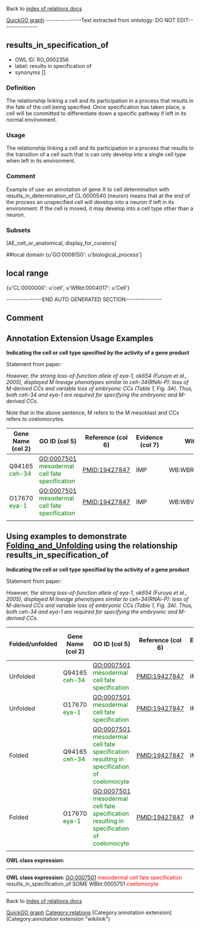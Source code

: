 Back to [index of relations docs](https://github.com/geneontology/annotation_extensions/tree/master/doc)

[QuickGO graph](www.ebi.ac.uk/QuickGO/AnnotationExtensionRelations.html)
---------------Text extracted from ontology: DO NOT EDIT---------------

## results_in_specification_of
* OWL ID: RO_0002356
* label: results in specification of
* synonyms
[]

### Definition
The relationship linking a cell and its participation in a process that results in the fate of the cell being specified. Once specification has taken place, a cell will be committed to differentiate down a specific pathway if left in its normal environment. 

### Usage
The relationship linking a cell and its participation in a process that results in the transition of a cell such that is can only develop into a single cell type when left in its environment.

### Comment
Example of use: an annotation of gene X to cell determination with results_in_determination_of CL:0000540 (neuron) means that at the end of the process an unspecified cell will develop into a neuron if left in its environment. If the cell is moved, it may develop into a cell type other than a neuron.

### Subsets
[AE_cell_or_anatomical, display_for_curators]

##local domain
{u'GO:0008150': u'biological_process'}

## local range
{u'CL:0000000': u'cell', u'WBbt:0004017': u'Cell'}

---------------END AUTO GENERATED SECTION---------------














Comment
-------

Annotation Extension Usage Examples
-----------------------------------

**Indicating the cell or cell type specified by the activity of a gene product**

Statement from paper:

*However, the strong loss-of-function allele of eya-1, ok654 (Furuya et al., 2005), displayed M lineage phenotypes similar to ceh-34(RNAi-P): loss of M-derived CCs and variable loss of embryonic CCs (Table 1, Fig. 3A). Thus, both ceh-34 and eya-1 are required for specifying the embryonic and M-derived CCs.*

Note that in the above sentence, M refers to the M mesoblast and CCs refers to coelomocytes.

| Gene Name (col 2)                              | GO ID (col 5)                                                                    | Reference (col 6) | Evidence (col 7) | With (col 8)      | Annotation Extension (col 16)                                                             |
|------------------------------------------------|----------------------------------------------------------------------------------|-------------------|------------------|-------------------|-------------------------------------------------------------------------------------------|
| Q94165 <span style="color:green">ceh-34</span> | <GO:0007501> <span style="color:green">mesodermal cell fate specification</span> | <PMID:19427847>   | IMP              | WB:WBRNAi00101780 | results\_in\_specification\_of(WBbt:0005751 <span style="color:green">coelomocyte</span>) |
| O17670 <span style="color:green">eya-1</span>  | <GO:0007501> <span style="color:green">mesodermal cell fate specification</span> | <PMID:19427847>   | IMP              | WB:WBVar00091938  | results\_in\_specification\_of(WBbt:0005751 <span style="color:green">coelomocyte</span>) |
||

Using examples to demonstrate [Folding\_and\_Unfolding](Folding_and_Unfolding "wikilink") using the relationship results\_in\_specification\_of
-----------------------------------------------------------------------------------------------------------------------------------------------

**Indicating the cell or cell type specified by the activity of a gene product**

Statement from paper:

*However, the strong loss-of-function allele of eya-1, ok654 (Furuya et al., 2005), displayed M lineage phenotypes similar to ceh-34(RNAi-P): loss of M-derived CCs and variable loss of embryonic CCs (Table 1, Fig. 3A). Thus, both ceh-34 and eya-1 are required for specifying the embryonic and M-derived CCs.*

| Folded/unfolded | Gene Name (col 2)                              | GO ID (col 5)                                                                                                              | Reference (col 6) | Evidence (col 7) | With (col 8)      | Annotation Extension (col 16)                                                             | Parent terms of new folded GO term                                      |
|-----------------|------------------------------------------------|----------------------------------------------------------------------------------------------------------------------------|-------------------|------------------|-------------------|-------------------------------------------------------------------------------------------|-------------------------------------------------------------------------|
| Unfolded        | Q94165 <span style="color:green">ceh-34</span> | <GO:0007501> <span style="color:green">mesodermal cell fate specification</span>                                           | <PMID:19427847>   | IMP              | WB:WBRNAi00101780 | results\_in\_specification\_of(WBbt:0005751 <span style="color:green">coelomocyte</span>) |                                                                         |
| Unfolded        | O17670 <span style="color:green">eya-1</span>  | <GO:0007501> <span style="color:green">mesodermal cell fate specification</span>                                           | <PMID:19427847>   | IMP              | WB:WBVar00091938  | results\_in\_specification\_of(WBbt:0005751 <span style="color:green">coelomocyte</span>) |                                                                         |
| Folded          | Q94165 <span style="color:green">ceh-34</span> | <GO:0007501> <span style="color:green">mesodermal cell fate specification resulting in specification of coelomocyte</span> | <PMID:19427847>   | IMP              | WB:WBRNAi00101780 |                                                                                           | is\_a <span style="color:red">mesodermal cell fate specification</span> |
| Folded          | O17670 <span style="color:green">eya-1</span>  | <GO:0007501> <span style="color:green">mesodermal cell fate specification resulting in specification of coelomocyte</span> | <PMID:19427847>   | IMP              | WB:WBVar00091938  |                                                                                           | is\_a <span style="color:red">mesodermal cell fate specification</span> |
||

**OWL class expression:**

------------------------------------------------------------------------

**OWL class expression:** <GO:0007501> <span style="color:red">mesodermal cell fate specification</span> results\_in\_specification\_of SOME WBbt:0005751 <span style="color:red">coelomocyte</span>

------------------------------------------------------------------------

Back to [index of relations docs](https://github.com/geneontology/annotation_extensions/tree/master/doc)

[QuickGO graph](www.ebi.ac.uk/QuickGO/AnnotationExtensionRelations.html)
<Category:relations> [Category:annotation extension](Category:annotation extension "wikilink")
